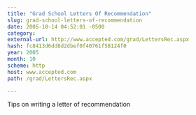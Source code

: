 ```yaml
---
title: "Grad School Letters Of Recommendation"
slug: grad-school-letters-of-recommendation
date: 2005-10-14 04:52:01 -0500
category: 
external-url: http://www.accepted.com/grad/LettersRec.aspx
hash: fc8413d6dd8d2dbef0f40761f58124f0
year: 2005
month: 10
scheme: http
host: www.accepted.com
path: /grad/LettersRec.aspx

---
```


Tips on writing a letter of recommendation

